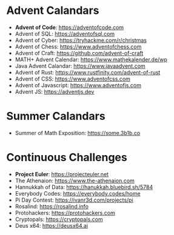 # Advent Calandars
- **Advent of Code**: https://adventofcode.com
- Advent of SQL: https://adventofsql.com
- Advent of Cyber: https://tryhackme.com/r/christmas
- Advent of Chess: https://www.adventofchess.com
- Advent of Craft: https://github.com/advent-of-craft
- MATH+ Advent Calendar: https://www.mathekalender.de/wp
- Java Advent Calandar: https://www.javaadvent.com
- Advent of Rust: https://www.rustfinity.com/advent-of-rust
- Advent of CSS: https://www.adventofcss.com
- Advent of Javascript: https://www.adventofjs.com
- Advent JS: https://adventjs.dev

# Summer Calandars
- Summer of Math Exposition: https://some.3b1b.co

# Continuous Challenges
- **Project Euler**: https://projecteuler.net
- The Athenaion: https://www.the-athenaion.com
- Hannukkah of Data: https://hanukkah.bluebird.sh/5784
- Everybody Codes: https://everybody.codes/home
- Pi Day Contest: https://ivanr3d.com/projects/pi
- Rosalind: https://rosalind.info
- Protohackers: https://protohackers.com
- Cryptopals: https://cryptopals.com
- Deus x64: https://deusx64.ai
